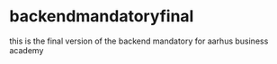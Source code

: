 # backendmandatoryfinal
this is the final version of the backend mandatory for aarhus business academy
